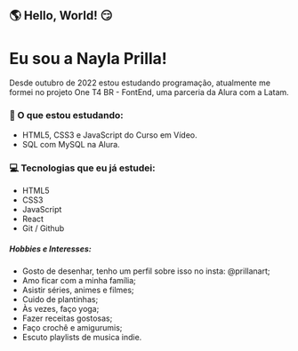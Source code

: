 ## :earth_americas: Hello, World! :smirk:
# Eu sou a Nayla Prilla! 
Desde outubro de 2022 estou estudando programação, atualmente me formei no projeto One T4 BR - FontEnd, uma parceria da Alura com a Latam.

### :bookmark_tabs: O que estou estudando:
 -  HTML5, CSS3 e JavaScript do Curso em Vídeo.
 -  SQL com MySQL na Alura.

 ### :computer: Tecnologias que eu já estudei:
 - HTML5
 - CSS3
 - JavaScript
 - React
 - Git / Github


##### Hobbies e Interesses:
 - Gosto de desenhar, tenho um perfil sobre isso no insta: @prillanart;
 - Amo ficar com a minha família;
 - Asistir séries, animes e filmes;
 - Cuido de plantinhas;
 - Às vezes, faço yoga;
 - Fazer receitas gostosas;
 - Faço crochê e amigurumis;
 - Escuto playlists de musica indie.


